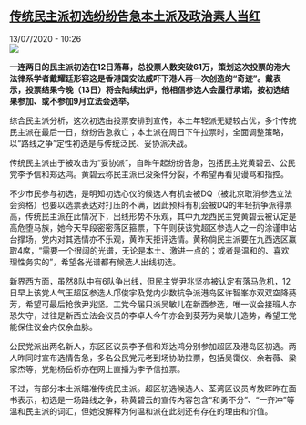 <!--1594634075000-->
[传统民主派初选纷纷告急本土派及政治素人当红](http://www.rfi.fr//cn/%E4%B8%AD%E5%9B%BD/20200713-%E4%BC%A0%E7%BB%9F%E6%B0%91%E4%B8%BB%E6%B4%BE%E5%88%9D%E9%80%89%E7%BA%B7%E7%BA%B7%E5%91%8A%E6%80%A5%E6%9C%AC%E5%9C%9F%E6%B4%BE%E5%8F%8A%E6%94%BF%E6%B2%BB%E7%B4%A0%E4%BA%BA%E5%BD%93%E7%BA%A2)
------

<div>13/07/2020 - 10:26</div><img src="https://s.rfi.fr/media/display/abba3ca0-c498-11ea-b9c2-005056a964fe/w:310/p:16x9/2020-07-12T082128Z_1503456122_RC2IRH9QAQ9M_RTRMADP_3_HONGKONG-ELECTION.JPG"><p><strong>一连两日的民主派初选在12日落幕，总投票人数突破61万，策划这次投票的港大法律系学者戴耀廷形容这是香港国安法威吓下港人再一次创造的“奇迹”。戴表示，投票结果今晚（13日）将会陆续出炉，他相信参选人会履行承诺，按初选结果参加、或不参加9月立法会选举。</strong></p><div class="t-content__body u-clearfix"><div class="m-interstitial"></div><p>综合民主派分析，这次初选由投票安排到宣传，本土年轻派无疑较占优，多个传统民主派在最后一日，纷纷告急救亡；本土派在周日下午拉票时，全面调整策略，以“路线之争”定性初选是与传统泛民、妥协派决战。</p><p>传统民主派由于被攻击为“妥协派”，自昨午起纷纷告急，包括民主党黄碧云、公民党李予信和郑达鸿。黄碧云称民主派已没条件分裂，不希望再看见谩骂和指控。</p><p>不少市民参与初选，是明知初选心仪的候选人有机会被DQ（被北京取消参选立法会资格）也要以选票表达对打压的不满，因此预料有机会被DQ的年轻抗争派得票高，传统民主派在此情况下，出线形势不乐观，其中九龙西民主党黄碧云被认定是高危堕马族，她今天早段密密落区箍票，下午则获该党超区参选人之一的涂谨申站台撑场，党内对其选情亦不乐观，黄昨天拒评选情。黄称倘民主派要在九西选区赢取4席，“需要一个很阔的光谱，无论是本土、激进一点的；或者是温和的、喜欢理性务实的”，希望各光谱都有候选人出线初选。</p><p>新界西方面，虽然8队中有6队争出线，但民主党尹兆坚亦被认定有落马危机，12日早上该党人气王超区参选人邝俊宇及党内少数抗争派港岛区许智峯亦双双空降葵芳，希望可最后抢救尹兆坚。工党今届只派吴敏儿在新西参选，唯一议会接班人亦恐失守，过往是新西立法会议员的李卓人今午亦会到葵芳为吴敏儿造势，希望工党能保住议会内仅余血脉。</p><p>公民党派出两名新人，东区区议员李予信和郑达鸿分别参加超区及港岛区初选。两人昨同时宣布选情告急，多名公民党元老到场协助拉票，包括吴霭仪、余若薇、梁家杰等，党魁杨岳桥亦在网上直播为李予信拉票。</p><p>不过，有部分本土派瞄准传统民主派。超区初选候选人、荃湾区议员岑敖晖昨在面书表示，初选是一场路线之争，称黄碧云的宣传内容包含“和勇不分”、“一齐冲”等温和民主派的词汇，但她没解释为何温和派在此刻还有存在的理由和价值。</p><div class="o-self-promo o-self-promo--nl o-self-promo--hidden" data-selfpromo-newsletter></div><div class="o-self-promo o-self-promo--app o-self-promo--hidden" data-selfpromo-app></div></div>
